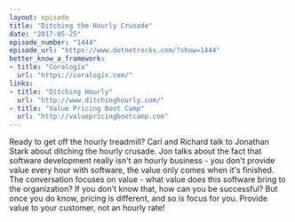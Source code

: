 ```yaml
---
layout: episode
title: "Ditching the Hourly Crusade"
date: "2017-05-25"
episode_number: "1444"
episode_url: "https://www.dotnetrocks.com/?show=1444"
better_know_a_framework:
- title: "Coralogix"
  url: "https://coralogix.com/"
links:
- title: "Ditching Hourly"
  url: "http://www.ditchinghourly.com/"
- title: "Value Pricing Boot Camp"
  url: "http://valuepricingbootcamp.com"
---
```


Ready to get off the hourly treadmill? Carl and Richard talk to Jonathan Stark about ditching the hourly crusade. Jon talks about the fact that software development really isn't an hourly business - you don't provide value every hour with software, the value only comes when it's finished. The conversation focuses on value - what value does this software bring to the organization? If you don't know that, how can you be successful? But once you do know, pricing is different, and so is focus for you. Provide value to your customer, not an hourly rate!

